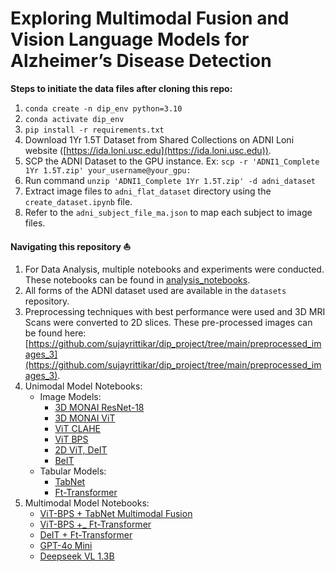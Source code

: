 # Exploring Multimodal Fusion and Vision Language Models for Alzheimer’s Disease Detection

**Steps to initiate the data files after cloning this repo:**

1. `conda create -n dip_env python=3.10`
2. `conda activate dip_env`
3. `pip install -r requirements.txt`
4. Download 1Yr 1.5T Dataset from Shared Collections on ADNI Loni website ([https://ida.loni.usc.edu](https://ida.loni.usc.edu)).
5. SCP the ADNI Dataset to the GPU instance. Ex: `scp -r 'ADNI1_Complete 1Yr 1.5T.zip' your_username@your_gpu:`
6. Run command `unzip 'ADNI1_Complete 1Yr 1.5T.zip' -d adni_dataset`
7. Extract image files to `adni_flat_dataset` directory using the `create_dataset.ipynb` file.
8. Refer to the `adni_subject_file_ma.json` to map each subject to image files.

**Navigating this repository ⛵️**
1. For Data Analysis, multiple notebooks and experiments were conducted. These notebooks can be found in [analysis_notebooks](https://github.com/sujayrittikar/dip_project/tree/main/analysis_notebooks).
2. All forms of the ADNI dataset used are available in the `datasets` repository.
3. Preprocessing techniques with best performance were used and 3D MRI Scans were converted to 2D slices. These pre-processed images can be found here: [https://github.com/sujayrittikar/dip_project/tree/main/preprocessed_images_3](https://github.com/sujayrittikar/dip_project/tree/main/preprocessed_images_3).
4. Unimodal Model Notebooks:
    - Image Models:
      - [3D MONAI ResNet-18](https://github.com/sujayrittikar/dip_project/blob/main/unimodal/ResNet.ipynb)
      - [3D MONAI ViT](https://github.com/sujayrittikar/dip_project/blob/main/unimodal/ViT.ipynb)
      - [ViT CLAHE](https://github.com/sujayrittikar/dip_project/blob/main/unimodal/ViT-CLAHE.ipynb)
      - [ViT BPS](https://github.com/sujayrittikar/dip_project/blob/main/unimodal/ViT-Bit_Plane_Slicing.ipynb)
      - [2D ViT, DeIT](https://github.com/sujayrittikar/dip_project/blob/main/unimodal/Uni-Modal%20and%20Multi%20Modal%20results.ipynb)
      - [BeIT](https://github.com/sujayrittikar/dip_project/blob/main/unimodal/BEIT%20Model%20Code%20for%20end%20to%20end%20training%20and%20inference)
    - Tabular Models:
      - [TabNet](https://github.com/sujayrittikar/dip_project/blob/main/unimodal/TabNet.ipynb)
      - [Ft-Transformer](https://github.com/sujayrittikar/dip_project/blob/main/unimodal/Ft-transformer.ipynb)
5. Multimodal Model Notebooks:
    - [ViT-BPS + TabNet Multimodal Fusion](https://github.com/sujayrittikar/dip_project/blob/main/multimodal/ViT-Bit_Plane_Slicing%20%2B%20Multi%20modal%20Fusion%20-%20early%20and%20mid.ipynb)
    - [ViT-BPS +_ Ft-Transformer](https://github.com/sujayrittikar/dip_project/blob/main/multimodal/ViT-BPS_FtTransformer_3D.ipynb)
    - [DeIT + Ft-Transformer](https://github.com/sujayrittikar/dip_project/blob/main/multimodal/Ft-transformer%20%2B%20Deit.ipynb)
    - [GPT-4o Mini](https://github.com/sujayrittikar/dip_project/blob/main/multimodal/gpt_4o.py)
    - [Deepseek VL 1.3B](https://github.com/sujayrittikar/dip_project/blob/main/multimodal/deepseek_vl_1_3_b.ipynb)
